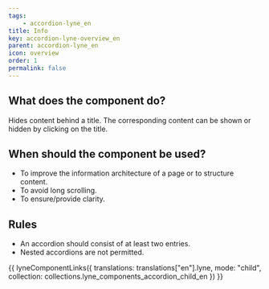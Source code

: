 ```yaml
---
tags: 
    - accordion-lyne_en
title: Info
key: accordion-lyne-overview_en
parent: accordion-lyne_en
icon: overview
order: 1
permalink: false
---
```


## What does the component do?
Hides content behind a title. The corresponding content can be shown or hidden by clicking on the title.

## When should the component be used? 
* To improve the information architecture of a page or to structure content.
* To avoid long scrolling.
* To ensure/provide clarity.

## Rules
* An accordion should consist of at least two entries.
* Nested accordions are not permitted.


{{ lyneComponentLinks({
  translations: translations["en"].lyne,
  mode: "child",
  collection: collections.lyne_components_accordion_child_en
}) }}
